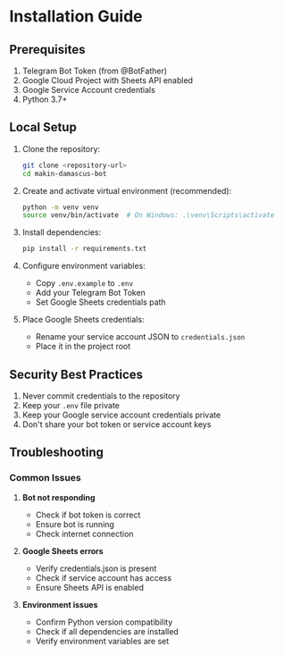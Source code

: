 # Installation Guide

## Prerequisites
1. Telegram Bot Token (from @BotFather)
2. Google Cloud Project with Sheets API enabled
3. Google Service Account credentials
4. Python 3.7+

## Local Setup
1. Clone the repository:
   ```bash
   git clone <repository-url>
   cd makin-damascus-bot
   ```

2. Create and activate virtual environment (recommended):
   ```bash
   python -m venv venv
   source venv/bin/activate  # On Windows: .\venv\Scripts\activate
   ```

3. Install dependencies:
   ```bash
   pip install -r requirements.txt
   ```

4. Configure environment variables:
   - Copy `.env.example` to `.env`
   - Add your Telegram Bot Token
   - Set Google Sheets credentials path

5. Place Google Sheets credentials:
   - Rename your service account JSON to `credentials.json`
   - Place it in the project root

## Security Best Practices
1. Never commit credentials to the repository
2. Keep your `.env` file private
3. Keep your Google service account credentials private
4. Don't share your bot token or service account keys

## Troubleshooting

### Common Issues
1. **Bot not responding**
   - Check if bot token is correct
   - Ensure bot is running
   - Check internet connection

2. **Google Sheets errors**
   - Verify credentials.json is present
   - Check if service account has access
   - Ensure Sheets API is enabled

3. **Environment issues**
   - Confirm Python version compatibility
   - Check if all dependencies are installed
   - Verify environment variables are set
